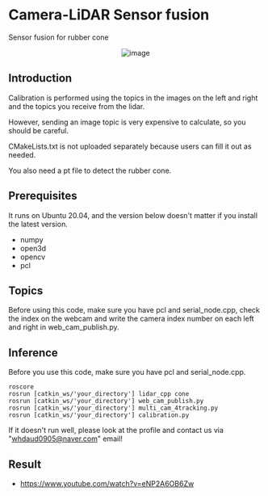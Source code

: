 # Camera-LiDAR Sensor fusion
Sensor fusion for rubber cone
<p align="center">
  <img src="https://github.com/user-attachments/assets/e50b95db-2dc3-42c3-b49c-0175d75fc592" alt="image">
</p>


## Introduction
Calibration is performed using the topics in the images on the left and right and the topics you receive from the lidar.

However, sending an image topic is very expensive to calculate, so you should be careful.

CMakeLists.txt is not uploaded separately because users can fill it out as needed.

You also need a pt file to detect the rubber cone.

## Prerequisites
It runs on Ubuntu 20.04, and the version below doesn't matter if you install the latest version.

- numpy
- open3d
- opencv
- pcl

## Topics
Before using this code, make sure you have pcl and serial_node.cpp, check the index on the webcam and write the camera index number on each left and right in web_cam_publish.py.


## Inference
Before you use this code, make sure you have pcl and serial_node.cpp.

```Shell
roscore
rosrun [catkin_ws/'your_directory'] lidar_cpp cone
rosrun [catkin_ws/'your_directory'] web_cam_publish.py
rosrun [catkin_ws/'your_directory'] multi_cam_4tracking.py
rosrun [catkin_ws/'your_directory'] calibration.py
```

If it doesn't run well, please look at the profile and contact us via "whdaud0905@naver.com" email!

## Result
- https://www.youtube.com/watch?v=eNP2A6OB6Zw


